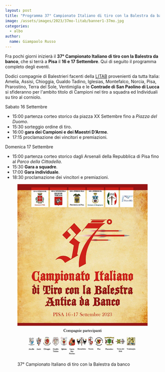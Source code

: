 ```yaml
---
layout: post
title: "Programma 37° Campionato Italiano di tiro con la Balestra da banco"
image: /assets/images/2023/37mo-litab/banner1-37mo.jpg
categories: 
  - albo
author:
  name: Giampaolo Russo
---
```


Fra pochi giorni inizierà il **37° Campionato Italiano di tiro con la Balestra da banco**, che si terrà a **Pisa** il **16 e 17 Settembre**.
Qui di seguito il programma completo degli eventi.

<!-- more -->

Dodici compagnie di Balestrieri facenti della [LITAB](https://www.litab.net/) provenienti da tutta Italia: Amelia, Assisi, Chioggia, Gualdo Tadino, Iglesias, Montefalco, Norcia, Pisa, Prarostino, Terra del Sole, Ventimiglia e le **Contrade di San Paolino di Lucca** si sfideranno per l'ambito titolo di Campioni nel tiro a squadra ed Individuali su tiro al corniolo.

Sabato 16 Settembre

* 15:00 partenza corteo storico da piazza XX Settembre fino a *Piazza del Duomo*.
* 15:30 sorteggio ordine di tiro.
* 16:00 **gara dei Campioni e dei Maestri D’Arme**.
* 17:15 proclamazione dei vincitori e premiazioni.

Domenica 17 Settembre

* 15:00 partenza corteo storico dagli Arsenali della Repubblica di Pisa fino al *Parco della Cittadella*.
* 15:30 **Gara a squadre**.
* 17:00 **Gara individuale**.
* 18:30 proclamazione dei vincitori e premiazioni.

<figure class="align-center">
    <img src="/assets/images/2023/37mo-litab/banner2-37mo.jpg" alt="37° Campionato Italiano di tiro con la Balestra da banco - locandina">
  <figcaption>37° Campionato Italiano di tiro con la Balestra da banco</figcaption>
</figure>
